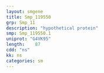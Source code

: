 ```yaml
---
layout: smgene
title: Smp_119550
grp: Smp_11
description: "hypothetical protein"
smp: Smp_119550.1
uniprot: "G4VK95"
length:    87
cdd: "ns"
kk: ns
categories: sm
---
```

